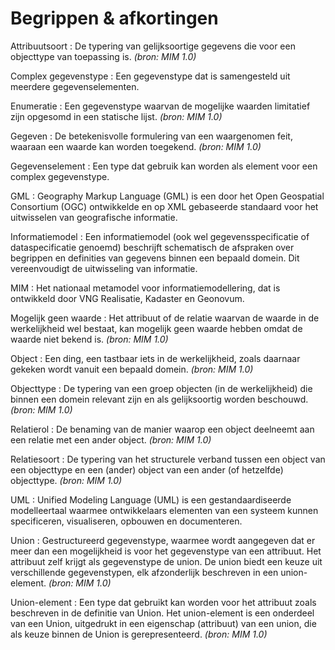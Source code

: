 # Begrippen & afkortingen

Attribuutsoort
: De typering van gelijksoortige gegevens die voor een objecttype van toepassing is. _(bron: MIM 1.0)_

Complex gegevenstype
: Een gegevenstype dat is samengesteld uit meerdere gegevenselementen.

Enumeratie
: Een gegevenstype waarvan de mogelijke waarden limitatief zijn opgesomd in een statische lijst. _(bron: MIM 1.0)_

Gegeven
: De betekenisvolle formulering van een waargenomen feit, waaraan een waarde kan worden toegekend. _(bron: MIM 1.0)_

Gegevenselement
: Een type dat gebruik kan worden als element voor een complex gegevenstype.

GML
: Geography Markup Language (GML) is een door het Open Geospatial Consortium (OGC) ontwikkelde en op XML gebaseerde standaard voor het uitwisselen van geografische informatie.

Informatiemodel
: Een informatiemodel (ook wel gegevensspecificatie of dataspecificatie genoemd) beschrijft schematisch de afspraken over begrippen en definities van gegevens binnen een bepaald domein. Dit vereenvoudigt de uitwisseling van informatie.

MIM
: Het nationaal metamodel voor informatiemodellering, dat is ontwikkeld door VNG Realisatie, Kadaster en Geonovum.

Mogelijk geen waarde
: Het attribuut of de relatie waarvan de waarde in de werkelijkheid wel bestaat, kan mogelijk geen waarde hebben omdat de waarde niet bekend is. _(bron: MIM 1.0)_

Object
: Een ding, een tastbaar iets in de werkelijkheid, zoals daarnaar gekeken wordt vanuit een bepaald domein. _(bron: MIM 1.0)_

Objecttype
: De typering van een groep objecten (in de werkelijkheid) die binnen een domein relevant zijn en als gelijksoortig worden beschouwd. _(bron: MIM 1.0)_

Relatierol
: De benaming van de manier waarop een object deelneemt aan een relatie met een ander object. _(bron: MIM 1.0)_

Relatiesoort
: De typering van het structurele verband tussen een object van een objecttype en een (ander) object van een ander (of hetzelfde) objecttype. _(bron: MIM 1.0)_

UML
: Unified Modeling Language (UML) is een gestandaardiseerde modelleertaal waarmee ontwikkelaars elementen van een systeem kunnen specificeren, visualiseren, opbouwen en documenteren.

Union
: Gestructureerd gegevenstype, waarmee wordt aangegeven dat er meer dan een mogelijkheid is voor het gegevenstype van een attribuut. Het attribuut zelf krijgt als gegevenstype de union. De union biedt een keuze uit verschillende gegevenstypen, elk afzonderlijk beschreven in een union-element. _(bron: MIM 1.0)_

Union-element
: Een type dat gebruikt kan worden voor het attribuut zoals beschreven in de definitie van Union. Het union-element is een onderdeel van een Union, uitgedrukt in een eigenschap (attribuut) van een union, die als keuze binnen de Union is gerepresenteerd. _(bron: MIM 1.0)_
